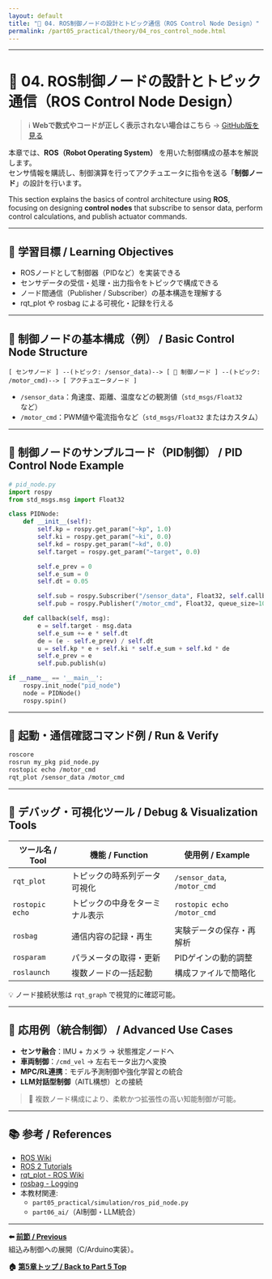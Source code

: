 ```yaml
---
layout: default
title: "🤖 04. ROS制御ノードの設計とトピック通信（ROS Control Node Design）"
permalink: /part05_practical/theory/04_ros_control_node.html
---
```


---

# 🤖 04. ROS制御ノードの設計とトピック通信（ROS Control Node Design）

> ℹ️ **Webで数式やコードが正しく表示されない場合はこちら** → [GitHub版を見る](https://github.com/Samizo-AITL/EduController/blob/main/part05_practical/theory/04_ros_control_node.md)


本章では、**ROS（Robot Operating System）** を用いた制御構成の基本を解説します。  
センサ情報を購読し、制御演算を行ってアクチュエータに指令を送る「**制御ノード**」の設計を行います。

This section explains the basics of control architecture using **ROS**,  
focusing on designing **control nodes** that subscribe to sensor data, perform control calculations, and publish actuator commands.

---

## 🎯 学習目標 / Learning Objectives

- ROSノードとして制御器（PIDなど）を実装できる  
- センサデータの受信・処理・出力指令をトピックで構成できる  
- ノード間通信（Publisher / Subscriber）の基本構造を理解する  
- rqt_plot や rosbag による可視化・記録を行える  

---

## 🧱 制御ノードの基本構成（例） / Basic Control Node Structure

```text
[ センサノード ] --(トピック: /sensor_data)--> [ 🧠 制御ノード ] --(トピック: /motor_cmd)--> [ アクチュエータノード ]
```

- `/sensor_data`：角速度、距離、温度などの観測値（`std_msgs/Float32` など）  
- `/motor_cmd`：PWM値や電流指令など（`std_msgs/Float32` またはカスタム）

---

## 🧠 制御ノードのサンプルコード（PID制御） / PID Control Node Example

```python
# pid_node.py
import rospy
from std_msgs.msg import Float32

class PIDNode:
    def __init__(self):
        self.kp = rospy.get_param("~kp", 1.0)
        self.ki = rospy.get_param("~ki", 0.0)
        self.kd = rospy.get_param("~kd", 0.0)
        self.target = rospy.get_param("~target", 0.0)

        self.e_prev = 0
        self.e_sum = 0
        self.dt = 0.05

        self.sub = rospy.Subscriber("/sensor_data", Float32, self.callback)
        self.pub = rospy.Publisher("/motor_cmd", Float32, queue_size=10)

    def callback(self, msg):
        e = self.target - msg.data
        self.e_sum += e * self.dt
        de = (e - self.e_prev) / self.dt
        u = self.kp * e + self.ki * self.e_sum + self.kd * de
        self.e_prev = e
        self.pub.publish(u)

if __name__ == '__main__':
    rospy.init_node("pid_node")
    node = PIDNode()
    rospy.spin()
```

---

## 🔧 起動・通信確認コマンド例 / Run & Verify

```bash
roscore
rosrun my_pkg pid_node.py
rostopic echo /motor_cmd
rqt_plot /sensor_data /motor_cmd
```

---

## 🧪 デバッグ・可視化ツール / Debug & Visualization Tools

| ツール名 / Tool  | 機能 / Function                          | 使用例 / Example                  |
|------------------|------------------------------------------|------------------------------------|
| `rqt_plot`       | トピックの時系列データ可視化             | `/sensor_data`, `/motor_cmd`       |
| `rostopic echo`  | トピックの中身をターミナル表示           | `rostopic echo /motor_cmd`         |
| `rosbag`         | 通信内容の記録・再生                     | 実験データの保存・再解析           |
| `rosparam`       | パラメータの取得・更新                   | PIDゲインの動的調整                 |
| `roslaunch`      | 複数ノードの一括起動                     | 構成ファイルで簡略化                |

💡 ノード接続状態は `rqt_graph` で視覚的に確認可能。

---

## 📘 応用例（統合制御） / Advanced Use Cases

- **センサ融合**：IMU + カメラ → 状態推定ノードへ  
- **車両制御**：`/cmd_vel` → 左右モータ出力へ変換  
- **MPC/RL連携**：モデル予測制御や強化学習との統合  
- **LLM対話型制御**（AITL構想）との接続  

> 🧠 複数ノード構成により、柔軟かつ拡張性の高い知能制御が可能。

---

## 📚 参考 / References

- [ROS Wiki](https://wiki.ros.org/)  
- [ROS 2 Tutorials](https://docs.ros.org/en/foxy/Tutorials.html)  
- [rqt_plot - ROS Wiki](http://wiki.ros.org/rqt_plot)  
- [rosbag - Logging](http://wiki.ros.org/rosbag)  
- 本教材関連:  
  - `part05_practical/simulation/ros_pid_node.py`  
  - `part06_ai/`（AI制御・LLM統合）

---

**⬅️ [前節 / Previous](https://samizo-aitl.github.io/EduController/part05_practical/theory/03_embedded_control.html)**  
組込み制御への展開（C/Arduino実装）。

**🏠 [第5章トップ / Back to Part 5 Top](https://samizo-aitl.github.io/EduController/part05_practical/)**
